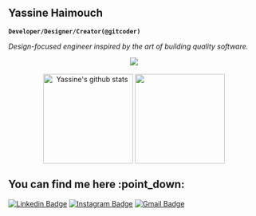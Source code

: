 <h2>Yassine Haimouch</h2>

**`Developer/Designer/Creator(@gitcoder)`**

<em>Design-focused engineer inspired by the art of building quality software.</em>

<div align="center">
  <img src="https://user-images.githubusercontent.com/71409259/211790133-32670530-d50b-4988-bb55-4232dbb90866.svg" />
</div>
<br />
<div align="center">
  <img height="180em" align="center" src="https://github-readme-stats-ruby-one.vercel.app?username=yassinehaimouch&show_icons=false&include_all_commits=true&theme=transparent&count_private=true" alt="Yassine's github stats" />
  <img height="180em" align="center" src="https://github-readme-stats-ruby-one.vercel.app/api/top-langs/?username=yassinehaimouch&layout=compact&theme=transparent&,HTML,Scilab&langs_count=6&exclude_repo=Classificacao-de-Sentimentos-com-CNN,seguidor_de_linha,AnalizadorLexico,CadPlaneta,AnalisadorLexico,Sistema_de_Locacao_TesteUnitario_01,Dataset_Analysis" />
</div>

<div>
<h2> You can find me here :point_down: </h2>

[![Linkedin Badge](https://img.shields.io/badge/-LinkedIn-blue?style=flat-square&logo=Linkedin&logoColor=white&link=https://www.linkedin.com/in/yassinehaimouch/)](https://www.linkedin.com/in/yassinehaimouch)
[![Instagram Badge](https://img.shields.io/badge/-Instagram-e4405f?style=flat-square&logo=Instagram&logoColor=white&link=https://www.instagram.com/gitcoder/)](https://www.instagram.com/gitcoder/)
[![Gmail Badge](https://img.shields.io/badge/-Gmail-D74E43?style=flat-square&logo=Gmail&logoColor=white&link=mailto:yassinehaimouch@proton.me)](mailto:yassinehaimouch@proton.me)
</div>
